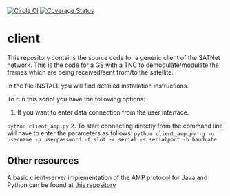 [![Circle CI](https://circleci.com/gh/satnet-project/client.svg?style=shield)](https://circleci.com/gh/satnet-project/client)
[![Coverage Status](https://coveralls.io/repos/satnet-project/client/badge.svg?branch=master)](https://coveralls.io/r/satnet-project/client?branch=master)


client
======

This repository contains the source code for a generic client of the 
SATNet network. 
This is the code for a GS with a TNC to demodulate/modulate the frames 
which are being received/sent from/to the satellite.

In the file INSTALL you will find detailed installation instructions.

To run this script you have the following options:

1. If you want to enter data connection from the user interface.

```python client_amp.py```
2. To start connecting directly from the command line will have to enter 
the parameters as follows:
```python client_amp.py -g -u username -p userpassword -t slot -c serial -s serialport -b baudrate```

Other resources
---------------
A basic client-server implementation of the AMP protocol for Java and 
Python can be found at [this repository](https://github.com/xcrespo/Twisted-AMP-bidirectional)

